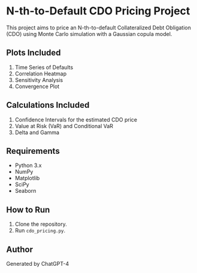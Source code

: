 # N-th-to-Default CDO Pricing Project

This project aims to price an N-th-to-default Collateralized Debt Obligation (CDO) using Monte Carlo simulation with a Gaussian copula model. 

## Plots Included

1. Time Series of Defaults
2. Correlation Heatmap
3. Sensitivity Analysis
4. Convergence Plot

## Calculations Included

1. Confidence Intervals for the estimated CDO price
2. Value at Risk (VaR) and Conditional VaR
3. Delta and Gamma

## Requirements

- Python 3.x
- NumPy
- Matplotlib
- SciPy
- Seaborn

## How to Run

1. Clone the repository.
2. Run `cdo_pricing.py`.

## Author

Generated by ChatGPT-4
